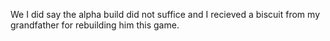 We I did say the alpha build did not suffice and I recieved a biscuit from my grandfather for rebuilding him this game.
